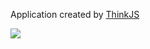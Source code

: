 Application created by [ThinkJS](http://www.thinkjs.org)

![](https://my-dev-ops.oss-cn-beijing.aliyuncs.com/website/thinkjs-vite.png)